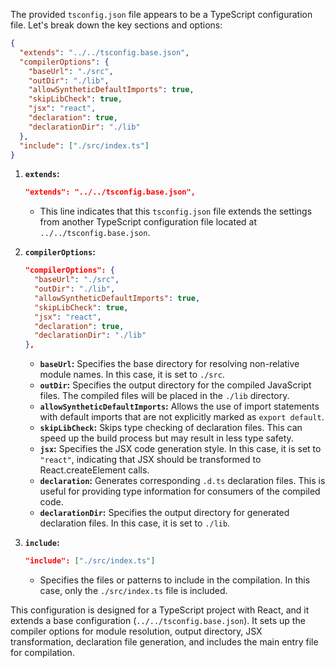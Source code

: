 The provided `tsconfig.json` file appears to be a TypeScript configuration file. Let's break down the key sections and options:

```json
{
  "extends": "../../tsconfig.base.json",
  "compilerOptions": {
    "baseUrl": "./src",
    "outDir": "./lib",
    "allowSyntheticDefaultImports": true,
    "skipLibCheck": true,
    "jsx": "react",
    "declaration": true,
    "declarationDir": "./lib"
  },
  "include": ["./src/index.ts"]
}
```

1. **`extends`:**
   ```json
   "extends": "../../tsconfig.base.json",
   ```
   - This line indicates that this `tsconfig.json` file extends the settings from another TypeScript configuration file located at `../../tsconfig.base.json`.

2. **`compilerOptions`:**
   ```json
   "compilerOptions": {
     "baseUrl": "./src",
     "outDir": "./lib",
     "allowSyntheticDefaultImports": true,
     "skipLibCheck": true,
     "jsx": "react",
     "declaration": true,
     "declarationDir": "./lib"
   },
   ```
   - **`baseUrl`:** Specifies the base directory for resolving non-relative module names. In this case, it is set to `./src`.
   - **`outDir`:** Specifies the output directory for the compiled JavaScript files. The compiled files will be placed in the `./lib` directory.
   - **`allowSyntheticDefaultImports`:** Allows the use of import statements with default imports that are not explicitly marked as `export default`.
   - **`skipLibCheck`:** Skips type checking of declaration files. This can speed up the build process but may result in less type safety.
   - **`jsx`:** Specifies the JSX code generation style. In this case, it is set to `"react"`, indicating that JSX should be transformed to React.createElement calls.
   - **`declaration`:** Generates corresponding `.d.ts` declaration files. This is useful for providing type information for consumers of the compiled code.
   - **`declarationDir`:** Specifies the output directory for generated declaration files. In this case, it is set to `./lib`.

3. **`include`:**
   ```json
   "include": ["./src/index.ts"]
   ```
   - Specifies the files or patterns to include in the compilation. In this case, only the `./src/index.ts` file is included.

This configuration is designed for a TypeScript project with React, and it extends a base configuration (`../../tsconfig.base.json`). It sets up the compiler options for module resolution, output directory, JSX transformation, declaration file generation, and includes the main entry file for compilation.